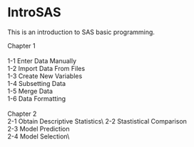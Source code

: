 # IntroSAS
This is an introduction to SAS basic programming.

Chapter 1\
\
1-1 Enter Data Manually\
1-2 Import Data From Files\
1-3 Create New Variables\
1-4 Subsetting Data\
1-5 Merge Data\
1-6 Data Formatting \
\
Chapter 2\
2-1 Obtain Descriptive Statistics\ 
2-2 Stastistical Comparison\
2-3 Model Prediction\
2-4 Model Selection\

